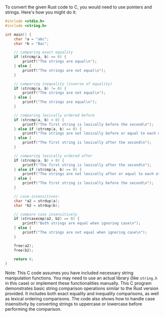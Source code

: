 To convert the given Rust code to C, you would need to use pointers and strings. Here's how you might do it:

```c
#include <stdio.h>
#include <string.h>

int main() {
    char *a = "abc";
    char *b = "Bac";

    // comparing exact equality
    if (strcmp(a, b) == 0) {
        printf("The strings are equal\n");
    } else {
        printf("The strings are not equal\n");
    }

    // comparing inequality (inverse of equality)
    if (strcmp(a, b) != 0) {
        printf("The strings are not equal\n");
    } else {
        printf("The strings are equal\n");
    }

    // comparing lexically ordered before
    if (strcmp(a, b) < 0) {
        printf("The first string is lexically before the second\n");
    } else if (strcmp(a, b) == 0) {
        printf("The strings are not lexically before or equal to each other\n");
    } else {
        printf("The first string is lexically after the second\n");
    }

    // comparing lexically ordered after
    if (strcmp(a, b) > 0) {
        printf("The first string is lexically after the second\n");
    } else if (strcmp(a, b) == 0) {
        printf("The strings are not lexically after or equal to each other\n");
    } else {
        printf("The first string is lexically before the second\n");
    }

    // case-insensitives:
    char *a2 = strdup(a);
    char *b2 = strdup(b);

    // compare case insensitively
    if (strcasecmp(a2, b2) == 0) {
        printf("Both strings are equal when ignoring case\n");
    } else {
        printf("The strings are not equal when ignoring case\n");
    }

    free(a2);
    free(b2);

    return 0;
}
```
Note: This C code assumes you have included necessary string manipulation functions. You may need to use an actual library (like `string.h` in this case) or implement these functionalities manually.
This C program demonstrates basic string comparison operations similar to the Rust version provided. It includes both exact equality and inequality comparisons, as well as lexical ordering comparisons. The code also shows how to handle case insensitivity by converting strings to uppercase or lowercase before performing the comparison.

